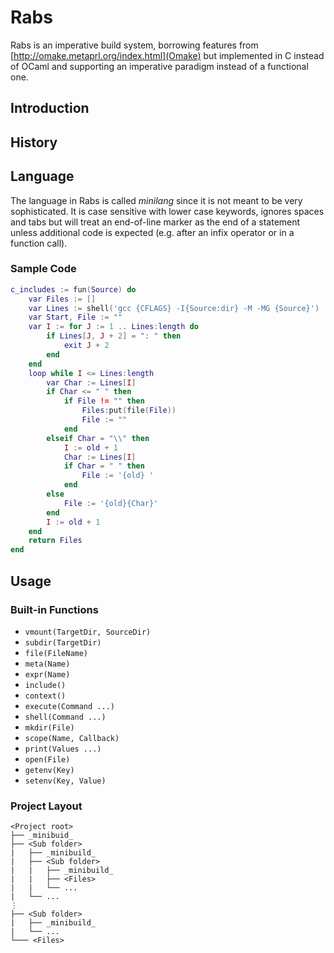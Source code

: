 # Rabs

Rabs is an imperative build system, borrowing features from [http://omake.metaprl.org/index.html](Omake)
but implemented in C instead of OCaml and supporting an imperative paradigm instead of a functional one.

## Introduction

## History

## Language

The language in Rabs is called *minilang* since it is not meant to be very sophisticated.
It is case sensitive with lower case keywords, ignores spaces and tabs but will treat an end-of-line
marker as the end of a statement unless additional code is expected (e.g. after an infix operator or
in a function call).

### Sample Code

```lua
c_includes := fun(Source) do
	var Files := []
	var Lines := shell('gcc {CFLAGS} -I{Source:dir} -M -MG {Source}')
	var Start, File := ""
	var I := for J := 1 .. Lines:length do
		if Lines[J, J + 2] = ": " then
			exit J + 2
		end
	end
	loop while I <= Lines:length
		var Char := Lines[I]
		if Char <= " " then
			if File != "" then
				Files:put(file(File))
				File := ""
			end
		elseif Char = "\\" then
			I := old + 1
			Char := Lines[I]
			if Char = " " then
				File := '{old} '
			end
		else
			File := '{old}{Char}'
		end
		I := old + 1
	end
	return Files
end
```

## Usage

### Built-in Functions

* `vmount(TargetDir, SourceDir)`
* `subdir(TargetDir)`
* `file(FileName)`
* `meta(Name)`
* `expr(Name)`
* `include()`
* `context()`
* `execute(Command ...)`
* `shell(Command ...)`
* `mkdir(File)`
* `scope(Name, Callback)`
* `print(Values ...)`
* `open(File)`
* `getenv(Key)`
* `setenv(Key, Value)`

### Project Layout

```
<Project root>
├── _minibuid_
├── <Sub folder>
|   ├── _minibuild_
|   ├── <Sub folder>
|   |   ├── _minibuild_
|   |   ├── <Files>
|   |   └── ...
|   └── ...
⋮
├── <Sub folder>
|   ├── _minibuild_
|   └── ...
└─── <Files>
```

